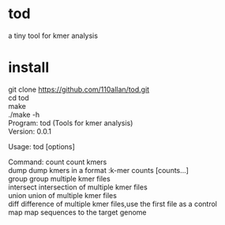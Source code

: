 # tod
a tiny tool for kmer analysis

# install
git clone https://github.com/110allan/tod.git <br>
cd tod <br>
make <br>
./make -h <br>
Program: tod (Tools for kmer analysis) <br>
Version: 0.0.1 <br>

Usage:   tod <command> [options]

Command: count            count kmers <br>
         dump             dump kmers in a format :k-mer counts [counts...] <br>
         group            group multiple kmer files<br>
         intersect        intersection of multiple kmer files<br>
         union            union of multiple kmer files<br>
         diff             difference of multiple kmer files,use the first file as a control<br>
         map              map sequences to the target genome<br>


